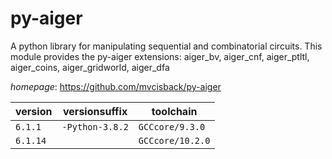 # py-aiger

A python library for manipulating sequential and combinatorial circuits. This module provides the py-aiger extensions: aiger_bv, aiger_cnf, aiger_ptltl, aiger_coins, aiger_gridworld, aiger_dfa

*homepage*: <https://github.com/mvcisback/py-aiger>

version | versionsuffix | toolchain
--------|---------------|----------
``6.1.1`` | ``-Python-3.8.2`` | ``GCCcore/9.3.0``
``6.1.14`` |  | ``GCCcore/10.2.0``
